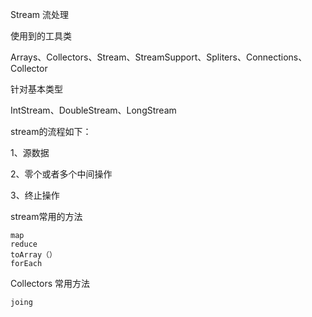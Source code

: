 Stream 流处理

 使用到的工具类

Arrays、Collectors、Stream、StreamSupport、Spliters、Connections、Collector



针对基本类型

IntStream、DoubleStream、LongStream





stream的流程如下：

1、源数据

2、零个或者多个中间操作

3、终止操作



stream常用的方法

```
map
reduce
toArray（）
forEach
```





Collectors 常用方法

```
joing
```



